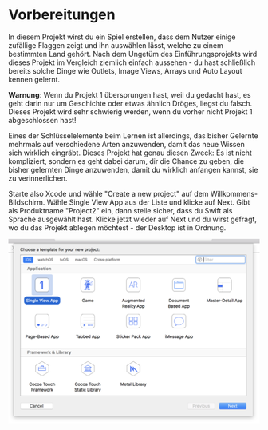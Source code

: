 # Vorbereitungen

In diesem Projekt wirst du ein Spiel erstellen, dass dem Nutzer einige zufällige Flaggen zeigt und ihn auswählen lässt, welche zu einem bestimmten Land gehört. Nach dem Ungetüm des Einführungsprojekts wird dieses Projekt im Vergleich ziemlich einfach aussehen - du hast schließlich bereits solche Dinge wie Outlets, Image Views, Arrays und Auto Layout kennen gelernt.

**Warnung**: Wenn du Projekt 1 übersprungen hast, weil du gedacht hast, es geht darin nur um Geschichte oder etwas ähnlich Dröges, liegst du falsch. Dieses Projekt wird sehr schwierig werden, wenn du vorher nicht Projekt 1 abgeschlossen hast! 

Eines der Schlüsselelemente beim Lernen ist allerdings, das bisher Gelernte mehrmals auf verschiedene Arten anzuwenden, damit das neue Wissen sich wirklich eingräbt. Dieses Projekt hat genau diesen Zweck: Es ist nicht kompliziert, sondern es geht dabei darum, dir die Chance zu geben, die bisher gelernten Dinge anzuwenden, damit du wirklich anfangen kannst, sie zu verinnerlichen.

Starte also Xcode und wähle "Create a new project" auf dem Willkommens-Bildschirm. Wähle Single View App aus der Liste und klicke auf Next. Gibt als Produktname "Project2" ein, dann stelle sicher, dass du Swift als Sprache ausgewählt hast. Klicke jetzt wieder auf Next und du wirst gefragt, wo du das Projekt ablegen möchtest - der Desktop ist in Ordnung.

![Eine neue Single View App in Xcode erzeugen.](2-2.png)
